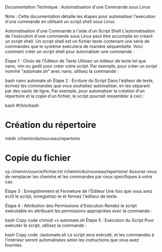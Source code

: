 Documentation Technique : Automatisation d'une Commande sous Linux

Note : Cette documentation détaille les étapes pour automatiser l'exécution d'une commande en utilisant un script shell sous Linux.

Automatisation d'une Commande à l'aide d'un Script Shell
L'automatisation de l'exécution d'une commande sous Linux peut être accomplie en créant un script shell. Un script shell est un fichier texte contenant une série de commandes que le système exécutera de manière séquentielle. Voici comment créer un script shell pour automatiser une commande :

Étape 1 : Choix de l'Éditeur de Texte
Utilisez un éditeur de texte tel que nano, vim ou gedit pour créer votre script. Par exemple, pour créer un script nommé "automate.sh" avec nano, utilisez la commande :

bash
nano automate.sh
Étape 2 : Écriture du Script
Dans l'éditeur de texte, écrivez les commandes que vous souhaitez automatiser, en les séparant par des sauts de ligne. Par exemple, pour automatiser la création d'un répertoire et la copie d'un fichier, le script pourrait ressembler à ceci :

bash
#!/bin/bash

# Création du répertoire
mkdir /chemin/du/nouveau/repertoire

# Copie du fichier
cp /chemin/source/fichier.txt /chemin/du/nouveau/repertoire/
Assurez-vous de remplacer les chemins et les commandes par ceux spécifiques à votre cas.

Étape 3 : Enregistrement et Fermeture de l'Éditeur
Une fois que vous avez écrit le script, enregistrez-le et fermez l'éditeur de texte.

Étape 4 : Attribution des Permissions d'Exécution
Rendez le script exécutable en attribuant les permissions appropriées avec la commande :

bash
Copy code
chmod +x automate.sh
Étape 5 : Exécution du Script
Pour exécuter le script, utilisez la commande :

bash
Copy code
./automate.sh
Le script sera exécuté, et les commandes à l'intérieur seront automatisées selon les instructions que vous avez fournies.